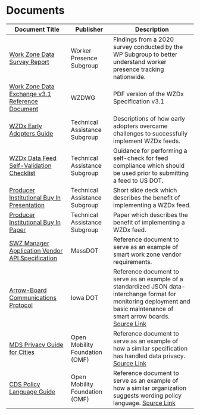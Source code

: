 # Documents
Document Title | Publisher | Description 
---|---|---
[Work Zone Data Survey Report](https://github.com/usdot-jpo-ode/wzdx/blob/v4.0_documents_update/documents/Work_Zone_Data_Survey_Report_2021-03-08.pdf) | Worker Presence Subgroup | Findings from a 2020 survey conducted by the WP Subgroup to better understand worker presence tracking nationwide. 
[Work Zone Data Exchange v3.1 Reference Document](https://github.com/usdot-jpo-ode/wzdx/blob/v4.0_documents_update/documents/Work_Zone_Data_Exchange_v3.1_Reference_Document.pdf) | WZDWG | PDF version of the WZDx Specification v3.1 
[WZDx Early Adopters Guide](https://github.com/usdot-jpo-ode/wzdx/blob/v4.0_documents_update/documents/WZDx_Early_Adopters_Guide.pdf) | Technical Assistance Subgroup | Descriptions of how early adopters overcame challenges to successfully implement WZDx feeds. 
[WZDx Data Feed Self-Validation Checklist](https://github.com/usdot-jpo-ode/wzdx/blob/v4.0_documents_update/documents/WZDx_Data_Feed_Self-Validation_Checklist.docx) | Technical Assistance Subgroup | Guidance for performing a self-check for feed compliance which should be used prior to submitting a feed to US DOT. 
[Producer Institutional Buy In Presentation](https://github.com/usdot-jpo-ode/wzdx/blob/v4.0_documents_update/documents/Producer_Institutional_Buy_In_Presentation.pptx) | Technical Assistance Subgroup | Short slide deck which describes the benefit of implementing a WZDx feed.  
[Producer Institutional Buy In Paper](https://github.com/usdot-jpo-ode/wzdx/blob/v4.0_documents_update/documents/Producer_Institutional_Buy_In_Paper.pdf) | Technical Assistance Subgroup | Paper which describes the benefit of implementing a WZDx feed.  
[SWZ Manager Application Vendor API Specification](https://github.com/usdot-jpo-ode/wzdx/blob/v4.0_documents_update/documents/SWZ_Manager_Application_Vendor_API_Specification.pdf) | MassDOT | Reference document to serve as an example of smart work zone vendor requirements. 
[Arrow-Board Communications Protocol](https://github.com/usdot-jpo-ode/wzdx/blob/v4.0_documents_update/documents/Arrow_Board_Communications_Protocol.pdf) | Iowa DOT | Reference document to serve as an example of a standardized JSON data-interchange format for monitoring deployment and basic maintenance of smart arrow boards. [Source Link](https://iowadot.gov/erl/current/IM/content/486.12ab.pdf)
[MDS Privacy Guide for Cities](https://github.com/usdot-jpo-ode/wzdx/blob/v4.0_documents_update/documents/MDS_Privacy_Guide_for_Cities.pdf) | Open Mobility Foundation (OMF) | Reference document to serve as an example of how a similar specification has handled data privacy. [Source Link](https://github.com/openmobilityfoundation/governance/blob/main/documents/OMF-MDS-Privacy-Guide-for-Cities.pdf)
[CDS Policy Language Guide](https://github.com/usdot-jpo-ode/wzdx/blob/v4.0_documents_update/documents/CDS_Policy_Language_Guide.pdf) | Open Mobility Foundation (OMF) | Reference document to serve as an example of how a similar organization suggests wording policy language. [Source Link](https://github.com/openmobilityfoundation/governance/blob/main/technical/OMF-CDS-Policy-Language-Guidance.md)
